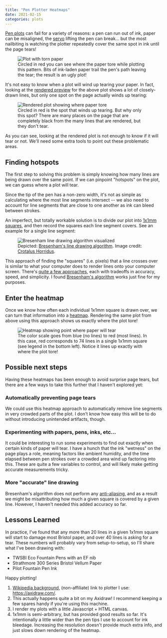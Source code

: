 ```yaml
---
title: "Pen Plotter Heatmaps"
date: 2021-02-15
categories: plots
---
```


<a aria-describedby="footnote-label" href="#plotter">Pen plots</a> can fail
for a variety of reasons: a pen can run out of ink, paper can be misaligned,
the <a aria-describedby="footnote-label" href="#pen-lift-servo">servo</a>
lifting the pen can break... but the most nailbiting is watching the plotter
repeatedly cover the same spot in ink until the page tears!

<figure class="art">
  <img src="/img/posts/plotter-heatmaps/failed-plot.webp" alt="Plot with torn paper">
  <figcaption>Circled in red you can see where the paper tore while plotting
  this pattern. Bits of ink-laden paper trail the pen's path leaving the tear;
  the result is an ugly plot!</figcaption>
</figure>

It's not easy to know when a plot will wind up tearing your paper. In fact,
looking at the <a aria-describedby="footnote-label"
href="#rendered-preview">rendered preview</a> for the above plot shows a lot of
closely-drawn lines, but only one spot on the page actually winds up tearing:

<figure>
  <img src="/img/posts/plotter-heatmaps/source-plot.webp" alt="Rendered plot showing where paper tore">
  <figcaption>Circled in red is the spot that winds up tearing. But why only
  this spot? There are many places on the page that are completely
  black from the many lines that are rendered, but they don't tear.</figcaption>
</figure>

As you can see, looking at the rendered plot is not enough to know
if it will tear or not. We'll need some extra tools to point out these
problematic areas.

## Finding hotspots

The first step to solving this problem is simply knowing how many lines are
being drawn over the same point. If we can pinpoint "hotspots" on the plot, we
can guess where a plot will tear.

Since the tip of the pen has a non-zero width, it's not as simple as
calculating where the most line segments intersect -- we also need to account
for line segments that are close to one another as ink can bleed between
strokes.

An imperfect, but totally workable solution is to divide our plot into <a
aria-describedby="footnote-label" href="#square-size">1x1mm squares</a>, and
then record the squares each line segment covers.
See an example for a single line segment:

<figure>
  <img src="/img/posts/plotter-heatmaps/bresenham.svg" alt="Bresenham line drawing algorithm visualized">
  <figcaption>Depicted: <a
    href="https://en.wikipedia.org/wiki/Bresenham%27s_line_algorithm">Bresenham's
    line drawing algorithm</a>. Image credit:
    <a href="https://commons.wikimedia.org/wiki/User:Crotalus_horridus">Crotalus
    Horridus</a>.
  </figcaption>
</figure>

This approach of finding the "squares" (i.e. pixels) that a line crosses
over is similar to what your computer does to render lines onto your computer 
screen.  There's [quite a few
approaches](https://en.wikipedia.org/wiki/Line_drawing_algorithm), each
with tradeoffs in accuracy, speed, and simplicity. I found [Bresenham's
algorithm](https://en.wikipedia.org/wiki/Bresenham%27s_line_algorithm) works
just fine for my purposes.

## Enter the heatmap

Once we know how often each individual 1x1mm square is drawn over, we can turn
that information into a [heatmap](https://en.wikipedia.org/wiki/Heat_map).
Rendering the same plot from above using this approach shows us exactly where
the plot tore!

<figure>
  <img src="/img/posts/plotter-heatmaps/source-heatmap.webp" alt="Heatmap showing point where paper will tear">
  <figcaption>The color scale goes from blue (no lines) to red (most lines).
  In this case, red corresponds to 74 lines in a single 1x1mm square (see legend
  in the bottom left). Notice it lines up exactly with where the plot tore!
  </figcaption>
</figure>

## Possible next steps

Having these heatmaps has been enough to avoid surprise page tears, but there
are a few ways to take this further that I haven't explored yet:

### Automatically preventing page tears 

We could use this heatmap approach to automatically remove line
segments in very crowded parts of the plot. I don't know how easy this will be
to do without introducing unintended artifacts, though.

### Experimenting with papers, pens, inks, etc...

It could be interesting to run some experiments to find out exactly when certain
kinds of paper will tear. I have a hunch that the ink "wetness" on the page
plays a role, meaning factors like ambient humidity, and the time elapsed
between pen strokes over a crowded area wind up factoring into this. These are
quite a few variables to control, and will likely make getting accurate
measurements tricky.

### More "accurate" line drawing

Bresenham's algorithm does not perform any
[anti-aliasing](https://en.wikipedia.org/wiki/Spatial_anti-aliasing), and as a
result we might be misattributing how much a given square is covered by a given
line. However, I haven't needed this added accuracy so far.

## Lessons Learned

In practice, I've found that any more than 20 lines in a given 1x1mm square
will start to damage most Bristol paper, and over 40 lines is asking for a tear.
These numbers will probably vary from setup-to-setup, so I'll share what I've
been drawing with:

* TWSBI Eco Fountain Pens with an EF nib
* Strathmore 300 Series Bristol Vellum Paper
* Pilot Fountain Pen Ink

Happy plotting!

<footer>
  <ol>
	<li id="plotter">
	  <a href="https://en.wikipedia.org/wiki/Plotter">Wikipedia background</a>,
      (non-affiliate) link to plotter I use: <a
      href="https://axidraw.com/">https://axidraw.com/</a>.
	</li>
	<li id="pen-lift-servo">
      This actually happens quite a bit on my Axidraw! I recommend keeping a few
      spares handy if you're using this machine.
	</li>
	<li id="rendered-preview">
      I render my plots with a little Javascript + HTML canvas.
    </li>
	<li id="square-size">
      1x1mm is semi-arbitrary, but has provided good results so far. It's
      intentionally a little wider than the pen tips I use to account for ink
      bleedage. Increasing the
      resolution doesn't provide much extra info, and just slows down rendering
      of the heatmap.
    </li>
  </ol>
</footer>
